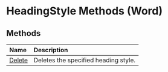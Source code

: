 
# HeadingStyle Methods (Word)

## Methods



|**Name**|**Description**|
|:-----|:-----|
|[Delete](f5f01d24-eb67-528a-bd6a-31e0d59e93cd.md)|Deletes the specified heading style.|
